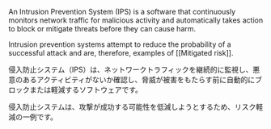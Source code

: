
An Intrusion Prevention System (IPS) is a software that continuously monitors network traffic for malicious activity and automatically takes action to block or mitigate threats before they can cause harm.

Intrusion prevention systems attempt to reduce the probability of a successful attack and are, therefore, examples of [[Mitigated risk]]. 

侵入防止システム（IPS）は、ネットワークトラフィックを継続的に監視し、悪意のあるアクティビティがないか確認し、脅威が被害をもたらす前に自動的にブロックまたは軽減するソフトウェアです。

侵入防止システムは、攻撃が成功する可能性を低減しようとするため、リスク軽減の一例です。
